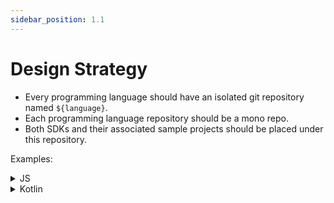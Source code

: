 ```yaml
---
sidebar_position: 1.1
---
```


# Design Strategy

- Every programming language should have an isolated git repository named `${language}`.
- Each programming language repository should be a mono repo.
- Both SDKs and their associated sample projects should be placed under this repository.

Examples:

<details>
  <summary>JS</summary>

- js (core)
- react
- react-sample

</details>

<details>
  <summary>Kotlin</summary>

- kotlin (core)
- android
- android-sample

</details>
